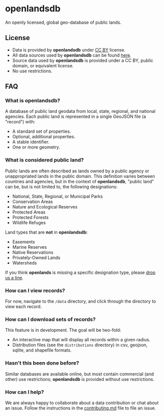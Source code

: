 # openlandsdb

An openly licensed, global geo-database of public lands.

## License

- Data is provided by **openlandsdb** under [CC BY](https://creativecommons.org/licenses/by/1.0) license.
- All data sources used by **openlandsdb** can be found [here](https://github.com/openlandsdb/openlandsdb/blob/master/sources/index/README.md).
- Source data used by **openlandsdb** is provided under a CC BY, public domain, or equivalent license.
- No use restrictions.

## FAQ

### What is openlandsdb?

A database of public land geodata from local, state, regional, and national agencies. Each public land is represented in a single GeoJSON file (a "record") with:

  - A standard set of properties.
  - Optional, additional properties.
  - A stable identifier.
  - One or more geometry.

### What is considered public land?

Public lands are often described as lands owned by a public agency or unappropriated lands in the public domain. This definition varies between countries and agencies, but in the context of **openlandsdb**, "public land" can be, but is not limited to, the following designations:

* National, State, Regional, or Municipal Parks
* Conservation Areas
* Nature and Ecological Reserves
* Protected Areas
* Protected Forests
* Wildlife Refuges

Land types that are **not** in **openlandsdb**:

* Easements
* Marine Reserves
* Native Reservations
* Privately-Owned Lands
* Watersheds

If you think **openlands** is missing a specific designation type, please [drop us a line]().

### How can I view records?

For now, navigate to the `/data` directory, and click through the directory to view each record.

### How can I download sets of records?

This feature is in development. The goal will be two-fold:

 - An interactive map that will display all records within a given radius.
 - Distribution files (see the `distributions` directory) in csv, geojson, sqlite, and shapefile formats.

### Hasn't this been done before?

Similar databases are available online, but most contain commercial (and other) use restrictions; **openlandsdb** is provided without use restrictions.

### How can I help?

We are always happy to collaborate about a data contribution or chat about an issue. Follow the instructions in the [contributing.md](https://github.com/openlandsdb/openlandsdb/blob/master/CONTRIBUTING.md) file to file an issue.
